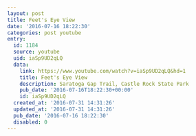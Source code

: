 ```yaml
---
layout: post
title: Feet's Eye View
date: '2016-07-16 18:22:30'
categories: post youtube
entry:
  id: 1184
  source: youtube
  uid: iaSp9UD2qLQ
  data:
    link: https://www.youtube.com/watch?v=iaSp9UD2qLQ&hd=1
    title: Feet's Eye View
    description: Saratoga Gap Trail, Castle Rock State Park
    pub_date: '2016-07-16T18:22:30+00:00'
    id: iaSp9UD2qLQ
  created_at: '2016-07-31 14:31:26'
  updated_at: '2016-07-31 14:31:26'
  pub_date: '2016-07-16 18:22:30'
  disabled: 0
---
```

